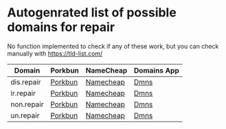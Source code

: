 # Autogenrated list of possible domains for repair

No function implemented to check if any of these work, but you can check manually with https://tld-list.com/

| Domain | Porkbun | NameCheap | Domains App |
|---|---|---|---|
| dis.repair | [Porkbun](https://porkbun.com/checkout/search?prb=e814663da1&tlds=&idnLanguage=&search=search&q=dis.repair) | [Namecheap](https://www.namecheap.com/domains/registration/results/?domain=dis.repair) | [Dmns](https://dmns.app/domains?q=dis.repair) |
| ir.repair | [Porkbun](https://porkbun.com/checkout/search?prb=e814663da1&tlds=&idnLanguage=&search=search&q=ir.repair) | [Namecheap](https://www.namecheap.com/domains/registration/results/?domain=ir.repair) | [Dmns](https://dmns.app/domains?q=ir.repair) |
| non.repair | [Porkbun](https://porkbun.com/checkout/search?prb=e814663da1&tlds=&idnLanguage=&search=search&q=non.repair) | [Namecheap](https://www.namecheap.com/domains/registration/results/?domain=non.repair) | [Dmns](https://dmns.app/domains?q=non.repair) |
| un.repair | [Porkbun](https://porkbun.com/checkout/search?prb=e814663da1&tlds=&idnLanguage=&search=search&q=un.repair) | [Namecheap](https://www.namecheap.com/domains/registration/results/?domain=un.repair) | [Dmns](https://dmns.app/domains?q=un.repair) |
